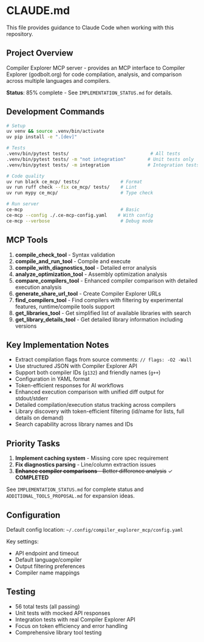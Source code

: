 # CLAUDE.md

This file provides guidance to Claude Code when working with this repository.

## Project Overview

Compiler Explorer MCP server - provides an MCP interface to Compiler Explorer (godbolt.org) for code compilation, analysis, and comparison across multiple languages and compilers.

**Status**: 85% complete - See `IMPLEMENTATION_STATUS.md` for details.

## Development Commands

```bash
# Setup
uv venv && source .venv/bin/activate
uv pip install -e ".[dev]"

# Tests
.venv/bin/pytest tests/                              # All tests
.venv/bin/pytest tests/ -m "not integration"        # Unit tests only
.venv/bin/pytest tests/ -m integration              # Integration tests

# Code quality
uv run black ce_mcp/ tests/               # Format
uv run ruff check --fix ce_mcp/ tests/    # Lint
uv run mypy ce_mcp/                       # Type check

# Run server
ce-mcp                                    # Basic
ce-mcp --config ./.ce-mcp-config.yaml    # With config
ce-mcp --verbose                          # Debug mode
```

## MCP Tools

1. **compile_check_tool** - Syntax validation
2. **compile_and_run_tool** - Compile and execute
3. **compile_with_diagnostics_tool** - Detailed error analysis
4. **analyze_optimization_tool** - Assembly optimization analysis
5. **compare_compilers_tool** - Enhanced compiler comparison with detailed execution analysis
6. **generate_share_url_tool** - Create Compiler Explorer URLs
7. **find_compilers_tool** - Find compilers with filtering by experimental features, runtime/compile tools support
8. **get_libraries_tool** - Get simplified list of available libraries with search
9. **get_library_details_tool** - Get detailed library information including versions

## Key Implementation Notes

- Extract compilation flags from source comments: `// flags: -O2 -Wall`
- Use structured JSON with Compiler Explorer API
- Support both compiler IDs (`g132`) and friendly names (`g++`)
- Configuration in YAML format
- Token-efficient responses for AI workflows
- Enhanced execution comparison with unified diff output for stdout/stderr
- Detailed compilation/execution status tracking across compilers
- Library discovery with token-efficient filtering (id/name for lists, full details on demand)
- Search capability across library names and IDs

## Priority Tasks

1. **Implement caching system** - Missing core spec requirement
2. **Fix diagnostics parsing** - Line/column extraction issues
3. ~~**Enhance compiler comparisons** - Better difference analysis~~ ✓ **COMPLETED**

See `IMPLEMENTATION_STATUS.md` for complete status and `ADDITIONAL_TOOLS_PROPOSAL.md` for expansion ideas.

## Configuration

Default config location: `~/.config/compiler_explorer_mcp/config.yaml`

Key settings:
- API endpoint and timeout
- Default language/compiler
- Output filtering preferences
- Compiler name mappings

## Testing

- 56 total tests (all passing)
- Unit tests with mocked API responses
- Integration tests with real Compiler Explorer API
- Focus on token efficiency and error handling
- Comprehensive library tool testing